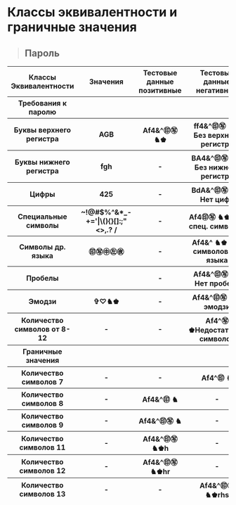 # Классы эквивалентности и граничные значения

> ## Пароль

<table style='width:100%' >
    <thead>
      <tr align='center'>
        <th >Классы Эквивалентности</th>
        <th>Значения</th>
        <th>Тестовые данные позитивные</th>
        <th>Тестовые данные негативные</th>
      </tr>
      <thead>
      <tr align='center'>
        <th >Требования к паролю </th>
        <th></th>
        <th></th>
        <th></th>
        <th></th>
      </tr>
        <tr align='center'>
        <th >Буквы верхнего регистра</th>
        <th>AGB</th>
        <th>Af4&^㊞㊢ ♞♚</th>
        <th>ff4&^㊞㊢ ♞♚ Без верхнего регистра</th>
      </tr>
      <tr align='center'>
        <th >Буквы нижнего регистра</th>
        <th>fgh</th>
        <th>-</th>
        <th>ВА4&^㊞㊢ ♞♚ Без нижнего регистра</th>
      </tr>
      <tr align='center'>
        <th >Цифры</th>
        <th>425</th>
        <th>-</th>
        <th>ВdА&^㊞㊢ ♞♚	Нет цифр</th>
      </tr>
      <tr align='center'>
        <th >Cпециальные символы</th>
        <th>~!@#$%^&*_-+='|\(){}[]:;"<>,.? /</th>
        <th>-</th>
        <th>Af4㊞㊢ ♞♚	Нет спец. символов</th>
      </tr>
       <tr align='center'>
        <th >Символы др. языка</th>
        <th>㊞㊢㊥㊧㊰</th>
        <th>-</th>
        <th>Af4&^ ♞♚ Нет символов др. языка</th>
      </tr>
       <tr align='center'>
        <th >Пробелы</th>
        <th> </th>
        <th>-</th>
        <th>Af4&^㊞㊢♞♚	Нет пробела</th>
      </tr>
        <tr align='center'>
        <th >Эмодзи</th>
        <th>✞♡♞♚</th>
        <th>-</th>
        <th>Af4&^㊞㊢ Нет эмодзи</th>
      </tr>
       <tr align='center'>
        <th >Количество символов от 8-12</th>
        <th>-</th>
        <th>-</th>
        <th>Af4^㊢ ♚Недостаточно символов</th>
      </tr>
       <tr align='center'>
        <th >Граничные значения</th>
        <th></th>
        <th></th>
        <th></th>
      </tr>
       <tr align='center'>
        <th >Количество символов 7</th>
        <th>-</th>
        <th>-</th>
        <th>Af4^㊞ ♞</th>
      </tr>
       <tr align='center'>
        <th >Количество символов 8</th>
        <th>-</th>
        <th>Af4&^㊞ ♞</th>
        <th>-</th>
      </tr>
        <tr align='center'>
        <th >Количество символов 9</th>
        <th>-</th>
        <th>Af4&^㊞㊢ ♞</th>
        <th>-</th>
      </tr>
       <tr align='center'>
        <th >Количество символов 11</th>
        <th>-</th>
        <th>Af4&^㊞㊢ ♞♚h</th>
        <th>-</th>
      </tr>
       <tr align='center'>
        <th >Количество символов 12</th>
        <th>-</th>
        <th>Af4&^㊞㊢ ♞♚hr</th>
        <th>-</th>
      </tr>
        <tr align='center'>
        <th >Количество символов 13</th>
        <th>-</th>
        <th>-</th>
        <th>Af4&^㊞㊢ ♞♚rhs</th>
      </tr>
